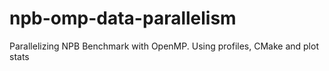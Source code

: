 # npb-omp-data-parallelism
Parallelizing NPB Benchmark with OpenMP. Using profiles, CMake and plot stats
